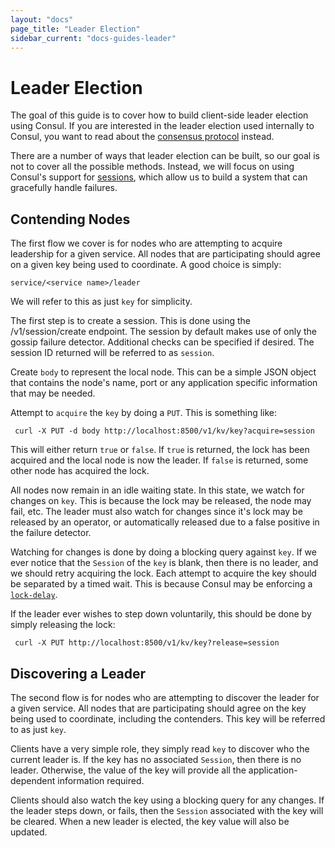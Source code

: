 ```yaml
---
layout: "docs"
page_title: "Leader Election"
sidebar_current: "docs-guides-leader"
---
```


# Leader Election

The goal of this guide is to cover how to build client-side leader election using Consul.
If you are interested in the leader election used internally to Consul, you want to
read about the [consensus protocol](/docs/internals/consensus.html) instead.

There are a number of ways that leader election can be built, so our goal is not to
cover all the possible methods. Instead, we will focus on using Consul's support for
[sessions](/docs/internals/sessions.html), which allow us to build a system that can
gracefully handle failures.

## Contending Nodes

The first flow we cover is for nodes who are attempting to acquire leadership
for a given service. All nodes that are participating should agree on a given
key being used to coordinate. A good choice is simply:

    service/<service name>/leader

We will refer to this as just `key` for simplicity.

The first step is to create a session. This is done using the /v1/session/create endpoint.
The session by default makes use of only the gossip failure detector. Additional checks
can be specified if desired. The session ID returned will be referred to as `session`.

Create `body` to represent the local node. This can be a simple JSON object
that contains the node's name, port or any application specific information
that may be needed.

Attempt to `acquire` the `key` by doing a `PUT`. This is something like:

     curl -X PUT -d body http://localhost:8500/v1/kv/key?acquire=session

This will either return `true` or `false`. If `true` is returned, the lock
has been acquired and the local node is now the leader. If `false` is returned,
some other node has acquired the lock.

All nodes now remain in an idle waiting state. In this state, we watch for changes
on `key`. This is because the lock may be released, the node may fail, etc.
The leader must also watch for changes since it's lock may be released by an operator,
or automatically released due to a false positive in the failure detector.

Watching for changes is done by doing a blocking query against `key`. If we ever
notice that the `Session` of the `key` is blank, then there is no leader, and we should
retry acquiring the lock. Each attempt to acquire the key should be separated by a timed
wait. This is because Consul may be enforcing a [`lock-delay`](/docs/internals/sessions.html).

If the leader ever wishes to step down voluntarily, this should be done by simply
releasing the lock:

     curl -X PUT http://localhost:8500/v1/kv/key?release=session

## Discovering a Leader

The second flow is for nodes who are attempting to discover the leader
for a given service. All nodes that are participating should agree on the key
being used to coordinate, including the contenders. This key will be referred
to as just `key`.

Clients have a very simple role, they simply read `key` to discover who the current
leader is. If the key has no associated `Session`, then there is no leader. Otherwise,
the value of the key will provide all the application-dependent information required.

Clients should also watch the key using a blocking query for any changes. If the leader
steps down, or fails, then the `Session` associated with the key will be cleared. When
a new leader is elected, the key value will also be updated.

